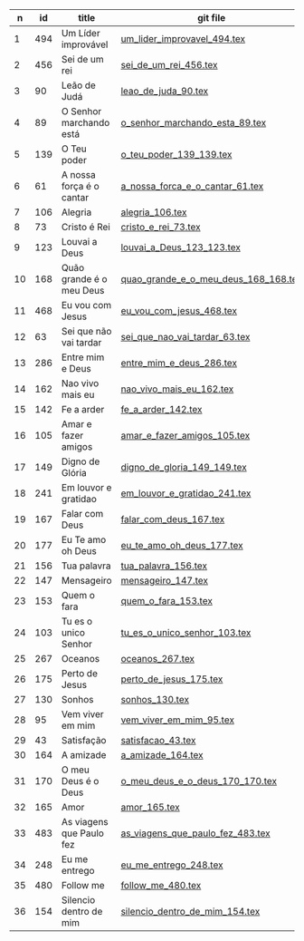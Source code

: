 n  | id    | title | git file | site link | 
---|-------|-------|----------|-----------| 
1  | 494 | Um Líder improvável |  [um_lider_improvavel_494.tex](https://github.com/psalterio/repository/blob/master/songs/pt/um_lider_improvavel_494.tex) | http://www.psalterio.net/song/494 |
2  | 456 | Sei de um rei | [sei_de_um_rei_456.tex](https://github.com/psalterio/repository/blob/master/songs/pt/sei_de_um_rei_456.tex) | http://www.psalterio.net/song/456 |
3  | 90  | Leão de Judá | [leao_de_juda_90.tex](https://github.com/psalterio/repository/blob/master/songs/pt/leao_de_juda_90.tex) | http://www.psalterio.net/song/90 |  
4  | 89  | O Senhor marchando está | [o_senhor_marchando_esta_89.tex](https://github.com/psalterio/repository/blob/master/songs/pt/o_senhor_marchando_esta_89.tex) | http://www.psalterio.net/song/89 |  
5  | 139 | O Teu poder | [o_teu_poder_139_139.tex](https://github.com/psalterio/repository/blob/master/songs/pt/o_teu_poder_139_139.tex) | http://www.psalterio.net/song/139 |  
6  | 61  | A nossa força é o cantar | [a_nossa_forca_e_o_cantar_61.tex](https://github.com/psalterio/repository/blob/master/songs/pt/a_nossa_forca_e_o_cantar.tex) | http://www.psalterio.net/song/61 |  
7  | 106 | Alegria | [alegria_106.tex](https://github.com/psalterio/repository/blob/master/songs/pt/alegria_106.tex) | http://www.psalterio.net/song/106 |
8  | 73  | Cristo é Rei | [cristo_e_rei_73.tex](https://github.com/psalterio/repository/blob/master/songs/pt/cristo_e_rei_73.tex) | http://www.psalterio.net/song/73 |    
9  | 123 | Louvai a Deus | [louvai_a_Deus_123_123.tex](https://github.com/psalterio/repository/blob/master/songs/pt/louvai_a_Deus_123_123.tex) | http://www.psalterio.net/song/123 |  
10  | 168 | Quão grande é o meu Deus | [quao_grande_e_o_meu_deus_168_168.tex](https://github.com/psalterio/repository/blob/master/songs/pt/quao_grande_e_o_meu_deus_168_168.tex) | http://www.psalterio.net/song/168 |  
11  | 468 | Eu vou com Jesus | [eu_vou_com_jesus_468.tex](https://github.com/psalterio/repository/blob/master/songs/pt/eu_vou_com_jesus_468.tex) | http://www.psalterio.net/song/468 |
12  | 63  | Sei que não vai tardar | [sei_que_nao_vai_tardar_63.tex](https://github.com/psalterio/repository/blob/master/songs/pt/sei_que_nao_vai_tardar_63.tex) | http://www.psalterio.net/song/63 |  
13  | 286 | Entre mim e Deus | [entre_mim_e_deus_286.tex](https://github.com/psalterio/repository/blob/master/songs/pt/entre_mim_e_deus_286.tex) | http://www.psalterio.net/song/286 |
14  | 162 | Nao vivo mais eu | [nao_vivo_mais_eu_162.tex](https://github.com/psalterio/repository/blob/master/songs/pt/nao_vivo_mais_eu_162.tex) | http://www.psalterio.net/song/162 |
15  | 142 | Fe a arder | [fe_a_arder_142.tex](https://github.com/psalterio/repository/blob/master/songs/pt/fe_a_arder_142.tex) | http://www.psalterio.net/song/142 |
16  | 105 | Amar e fazer amigos | [amar_e_fazer_amigos_105.tex](https://github.com/psalterio/repository/blob/master/songs/pt/amar_e_fazer_amigos_105.tex) | http://www.psalterio.net/song/105 |
17  | 149 | Digno de Glória | [digno_de_gloria_149_149.tex](https://github.com/psalterio/repository/blob/master/songs/pt/digno_de_gloria_149_149.tex) | http://www.psalterio.net/song/149 |  
18  | 241 | Em louvor e gratidao | [em_louvor_e_gratidao_241.tex](https://github.com/psalterio/repository/blob/master/songs/pt/em_louvor_e_gratidao_241.tex) | http://www.psalterio.net/song/241 |
19  | 167 | Falar com Deus | [falar_com_deus_167.tex](https://github.com/psalterio/repository/blob/master/songs/pt/falar_com_deus_167.tex) | http://www.psalterio.net/song/167 |
20  | 177 | Eu Te amo oh Deus | [eu_te_amo_oh_deus_177.tex](https://github.com/psalterio/repository/blob/master/songs/pt/eu_te_amo_oh_deus_177.tex) | http://www.psalterio.net/song/177 |
21  | 156 | Tua palavra | [tua_palavra_156.tex](https://github.com/psalterio/repository/blob/master/songs/pt/tua_palavra_156.tex) | http://www.psalterio.net/song/156 |
22  | 147 | Mensageiro | [mensageiro_147.tex](https://github.com/psalterio/repository/blob/master/songs/pt/mensageiro_147.tex) | http://www.psalterio.net/song/147 |
23  | 153 | Quem o fara | [quem_o_fara_153.tex](https://github.com/psalterio/repository/blob/master/songs/pt/quem_o_fara_153.tex) | http://www.psalterio.net/song/153 |
24  | 103 | Tu es o unico Senhor | [tu_es_o_unico_senhor_103.tex](https://github.com/psalterio/repository/blob/master/songs/pt/tu_es_o_unico_senhor_103.tex) | http://www.psalterio.net/song/103 |
25  | 267 | Oceanos | [oceanos_267.tex](https://github.com/psalterio/repository/blob/master/songs/pt/oceanos_267.tex) | http://www.psalterio.net/song/267 |
26  | 175 | Perto de Jesus | [perto_de_jesus_175.tex](https://github.com/psalterio/repository/blob/master/songs/pt/perto_de_jesus_175.tex) | http://www.psalterio.net/song/175 |
27  | 130 | Sonhos | [sonhos_130.tex](https://github.com/psalterio/repository/blob/master/songs/pt/sonhos_130.tex) | http://www.psalterio.net/song/130 |
28  | 95  | Vem viver em mim | [vem_viver_em_mim_95.tex](https://github.com/psalterio/repository/blob/master/songs/pt/vem_viver_em_mim_95.tex) | http://www.psalterio.net/song/95 |  
29  | 43  | Satisfação | [satisfacao_43.tex](https://github.com/psalterio/repository/blob/master/songs/pt/satisfacao_43.tex) | http://www.psalterio.net/song/43  |
30  | 164 | A amizade | [a_amizade_164.tex](https://github.com/psalterio/repository/blob/master/songs/pt/a_amizade_164.tex) | http://www.psalterio.net/song/164 |
31  | 170 | O meu Deus é o Deus | [o_meu_deus_e_o_deus_170_170.tex](https://github.com/psalterio/repository/blob/master/songs/pt/o_meu_deus_e_o_deus_170_170.tex) | http://www.psalterio.net/song/170 |  
32  | 165 | Amor | [amor_165.tex](https://github.com/psalterio/repository/blob/master/songs/pt/amor_165.tex) | http://www.psalterio.net/song/165 |
33  | 483 | As viagens que Paulo fez | [as_viagens_que_paulo_fez_483.tex](https://github.com/psalterio/repository/blob/master/songs/pt/as_viagens_que_paulo_fez_483.tex) | http://www.psalterio.net/song/483 |
34  | 248 | Eu me entrego | [eu_me_entrego_248.tex](https://github.com/psalterio/repository/blob/master/songs/pt/eu_me_entrego_248.tex) | http://www.psalterio.net/song/248 |
35  | 480 | Follow me | [follow_me_480.tex](https://github.com/psalterio/repository/blob/master/songs/pt/follow_me_480.tex) | http://www.psalterio.net/song/480 |
36  | 154 | Silencio dentro de mim | [silencio_dentro_de_mim_154.tex](https://github.com/psalterio/repository/blob/master/songs/pt/silencio_dentro_de_mim_154.tex) | http://www.psalterio.net/song/154 |

